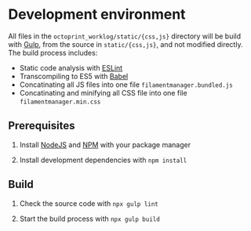 # Development environment
All files in the `octoprint_worklog/static/{css,js}` directory will be build with [Gulp](https://gulpjs.com/), from the source in `static/{css,js}`, and not modified directly. The build process includes:
- Static code analysis with [ESLint](https://eslint.org/)
- Transcompiling to ES5 with [Babel](https://babeljs.io/)
- Concatinating all JS files into one file `filamentmanager.bundled.js`
- Concatinating and minifying all CSS file into one file `filamentmanager.min.css`


## Prerequisites
1. Install [NodeJS](http://www.nodejs.org/) and [NPM](https://www.npmjs.com/) with your package manager

1. Install development dependencies with `npm install`


## Build
1. Check the source code with `npx gulp lint`

1. Start the build process with `npx gulp build`
